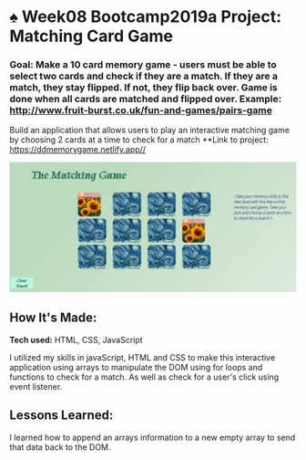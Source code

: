 # ♠️ Week08 Bootcamp2019a Project: Matching Card Game
 
### Goal: Make a 10 card memory game - users must be able to select two cards and check if they are a match. If they are a match, they stay flipped. If not, they flip back over. Game is done when all cards are matched and flipped over. Example: http://www.fruit-burst.co.uk/fun-and-games/pairs-game
 
Build an application that allows users to play an interactive matching game by choosing 2 cards at a time to check for a match
**Link to project: https://ddmemorygame.netlify.app//
 
![snip](sc.PNG)
 
## How It's Made:
 
**Tech used:** HTML, CSS, JavaScript
 
 
I utilized my skills in javaScript, HTML and CSS to make this interactive application using arrays to manipulate the DOM using for loops and functions to check for a match. As well as check for a user's click using event listener.
## Lessons Learned:
I learned how to append an arrays information to a new empty array to send that data back to the DOM.
